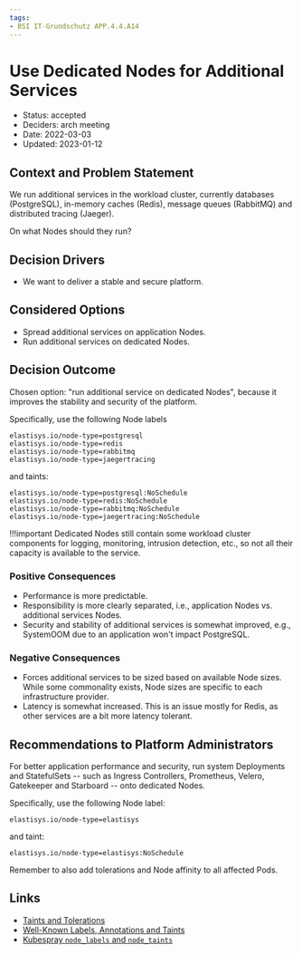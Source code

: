 ```yaml
---
tags:
- BSI IT-Grundschutz APP.4.4.A14
---
```

# Use Dedicated Nodes for Additional Services

* Status: accepted
* Deciders: arch meeting
* Date: 2022-03-03
* Updated: 2023-01-12

## Context and Problem Statement

We run additional services in the workload cluster, currently databases (PostgreSQL), in-memory caches (Redis), message queues (RabbitMQ) and distributed tracing (Jaeger).

On what Nodes should they run?

## Decision Drivers

* We want to deliver a stable and secure platform.

## Considered Options

* Spread additional services on application Nodes.
* Run additional services on dedicated Nodes.

## Decision Outcome

Chosen option: "run additional service on dedicated Nodes", because it improves the stability and security of the platform.

Specifically, use the following Node labels

```
elastisys.io/node-type=postgresql
elastisys.io/node-type=redis
elastisys.io/node-type=rabbitmq
elastisys.io/node-type=jaegertracing
```

and taints:

```
elastisys.io/node-type=postgresql:NoSchedule
elastisys.io/node-type=redis:NoSchedule
elastisys.io/node-type=rabbitmq:NoSchedule
elastisys.io/node-type=jaegertracing:NoSchedule
```

!!!important
    Dedicated Nodes still contain some workload cluster components for logging, monitoring, intrusion detection, etc., so not all their capacity is available to the service.

### Positive Consequences

* Performance is more predictable.
* Responsibility is more clearly separated, i.e., application Nodes vs. additional services Nodes.
* Security and stability of additional services is somewhat improved, e.g., SystemOOM due to an application won't impact PostgreSQL.

### Negative Consequences

* Forces additional services to be sized based on available Node sizes. While some commonality exists, Node sizes are specific to each infrastructure provider.
* Latency is somewhat increased. This is an issue mostly for Redis, as other services are a bit more latency tolerant.

## Recommendations to Platform Administrators

For better application performance and security, run system Deployments and StatefulSets -- such as Ingress Controllers, Prometheus, Velero, Gatekeeper and Starboard -- onto dedicated Nodes.

Specifically, use the following Node label:

```
elastisys.io/node-type=elastisys
```

and taint:

```
elastisys.io/node-type=elastisys:NoSchedule
```

Remember to also add tolerations and Node affinity to all affected Pods.

## Links

* [Taints and Tolerations](https://kubernetes.io/docs/concepts/scheduling-eviction/taint-and-toleration/)
* [Well-Known Labels, Annotations and Taints](https://kubernetes.io/docs/reference/labels-annotations-taints/)
* [Kubespray `node_labels` and `node_taints`](https://github.com/kubernetes-sigs/kubespray/blob/master/docs/vars.md#other-service-variables)
